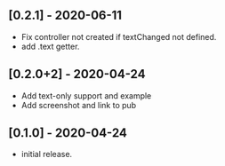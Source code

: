 ## [0.2.1] - 2020-06-11

- Fix controller not created if textChanged not defined.
- add .text getter.

## [0.2.0+2] - 2020-04-24

- Add text-only support and example
- Add screenshot and link to pub

## [0.1.0] - 2020-04-24

- initial release.
